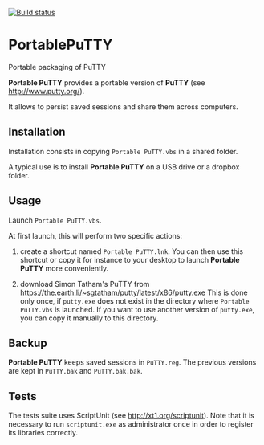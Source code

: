 [![Build status](https://ci.appveyor.com/api/projects/status/k04ikl250e64lwcq?svg=true)](https://ci.appveyor.com/project/bchabrier/portableputty)

# PortablePuTTY
Portable packaging of PuTTY

**Portable PuTTY** provides a portable version of **PuTTY** (see http://www.putty.org/).

It allows to persist saved sessions and share them across computers.

## Installation

Installation consists in copying `Portable PuTTY.vbs` in a shared folder.

A typical use is to install **Portable PuTTY** on a USB drive or a dropbox folder.

## Usage

Launch `Portable PuTTY.vbs`.

At first launch, this will perform two specific actions:

1. create a shortcut named `Portable PuTTY.lnk`. You can then use this shortcut or copy it for instance to your desktop to launch **Portable PuTTY** more conveniently.

2. download Simon Tatham's PuTTY from https://the.earth.li/~sgtatham/putty/latest/x86/putty.exe
This is done only once, if `putty.exe` does not exist in the directory where `Portable PuTTY.vbs` is launched. If you want to use another version of `putty.exe`, you can copy it manually to this directory.

## Backup

**Portable PuTTY** keeps saved sessions in `PuTTY.reg`. The previous versions are kept in `PuTTY.bak` and `PuTTY.bak.bak`.

## Tests

The tests suite uses ScriptUnit (see http://xt1.org/scriptunit). Note that it is necessary to run `scriptunit.exe` as administrator once in order to register its libraries correctly.

